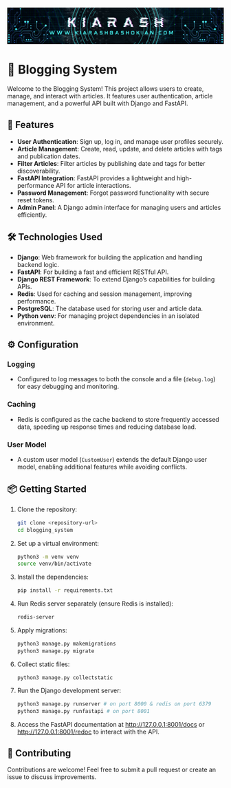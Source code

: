 ![baner](https://github.com/Ghosts6/Local-website/blob/main/img/Baner.png)

# 📝 Blogging System
Welcome to the Blogging System! This project allows users to create, manage, and interact with articles. It features user authentication, article management, and a powerful API built with Django and FastAPI.

## 🚀 Features
- **User Authentication**: Sign up, log in, and manage user profiles securely.
- **Article Management**: Create, read, update, and delete articles with tags and publication dates.
- **Filter Articles**: Filter articles by publishing date and tags for better discoverability.
- **FastAPI Integration**: FastAPI provides a lightweight and high-performance API for article interactions.
- **Password Management**: Forgot password functionality with secure reset tokens.
- **Admin Panel**: A Django admin interface for managing users and articles efficiently.

## 🛠️ Technologies Used
- **Django**: Web framework for building the application and handling backend logic.
- **FastAPI**: For building a fast and efficient RESTful API.
- **Django REST Framework**: To extend Django’s capabilities for building APIs.
- **Redis**: Used for caching and session management, improving performance.
- **PostgreSQL**: The database used for storing user and article data.
- **Python venv**: For managing project dependencies in an isolated environment.

## ⚙️ Configuration
### Logging
- Configured to log messages to both the console and a file (`debug.log`) for easy debugging and monitoring.

### Caching
- Redis is configured as the cache backend to store frequently accessed data, speeding up response times and reducing database load.

### User Model
- A custom user model (`CustomUser`) extends the default Django user model, enabling additional features while avoiding conflicts.

## 📦 Getting Started
1. Clone the repository:
   ```bash
   git clone <repository-url>
   cd blogging_system
   ```
2. Set up a virtual environment:
   ```bash
   python3 -m venv venv
   source venv/bin/activate 
   ```
3. Install the dependencies:
   ```bash
   pip install -r requirements.txt
   ```
4. Run Redis server separately (ensure Redis is installed):
   ```bash
   redis-server
   ```
5. Apply migrations:
   ```bash
   python3 manage.py makemigrations
   python3 manage.py migrate
   ```
6. Collect static files:
   ```
   python3 manage.py collectstatic
   ```
7. Run the Django development server:
   ```bash
   python3 manage.py runserver # on port 8000 & redis on port 6379
   python3 manage.py runfastapi # on port 8001
   ```
8. Access the FastAPI documentation at http://127.0.0.1:8001/docs or http://127.0.0.1:8001/redoc to interact with the API.

## 💬 Contributing
Contributions are welcome! Feel free to submit a pull request or create an issue to discuss improvements.
